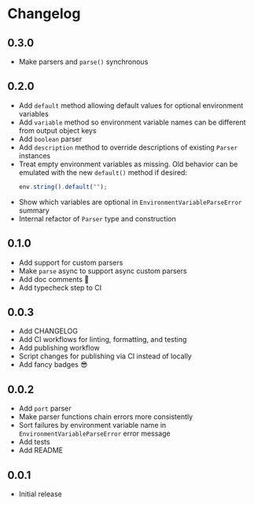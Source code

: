 # Changelog

## 0.3.0

- Make parsers and `parse()` synchronous

## 0.2.0

- Add `default` method allowing default values for optional environment
  variables
- Add `variable` method so environment variable names can be different from
  output object keys
- Add `boolean` parser
- Add `description` method to override descriptions of existing `Parser`
  instances
- Treat empty environment variables as missing. Old behavior can be emulated
  with the new `default()` method if desired:
  ```ts
  env.string().default("");
  ```
- Show which variables are optional in `EnvironmentVariableParseError` summary
- Internal refactor of `Parser` type and construction

## 0.1.0

- Add support for custom parsers
- Make `parse` async to support async custom parsers
- Add doc comments :tada:
- Add typecheck step to CI

## 0.0.3

- Add CHANGELOG
- Add CI workflows for linting, formatting, and testing
- Add publishing workflow
- Script changes for publishing via CI instead of locally
- Add fancy badges :sunglasses:

## 0.0.2

- Add `port` parser
- Make parser functions chain errors more consistently
- Sort failures by environment variable name in `EnvironmentVariableParseError`
  error message
- Add tests
- Add README

## 0.0.1

- Initial release
